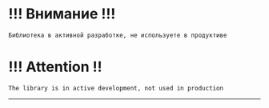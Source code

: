 # !!! Внимание !!!
```
Библиотека в активной разработке, не используете в продуктиве
```
# !!! Attention !!
```
The library is in active development, not used in production
```

---
